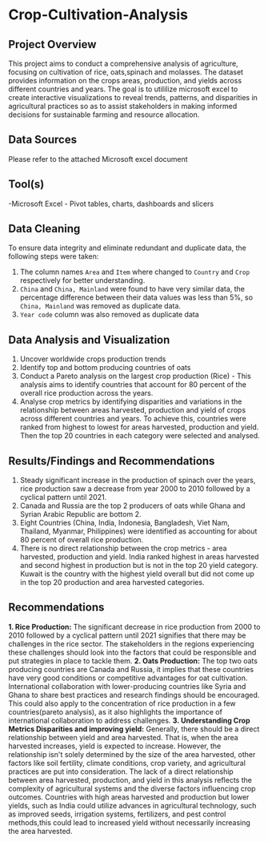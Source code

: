# Crop-Cultivation-Analysis

## Project Overview

This project aims to conduct a comprehensive analysis of agriculture, focusing on cultivation of rice, oats,spinach and molasses. The dataset provides information on the crops areas,
production, and yields across different countries and years. The goal is to utililize microsoft excel to create interactive visualizations to reveal trends, patterns, and disparities in agricultural practices so as to assist stakeholders in making informed decisions for sustainable farming and resource allocation.

## Data Sources
Please refer to the attached Microsoft excel document

## Tool(s)
-Microsoft Excel - Pivot tables, charts, dashboards and slicers

## Data Cleaning
To ensure data integrity and eliminate redundant and duplicate data, the following steps were taken:
1. The column names `Area` and `Item` where changed to `Country` and `Crop` respectively for better understanding.
2. `China` and `China, Mainland` were found to have very similar data, the percentage difference between their data values was less than 5%, so `China, Mainland` was removed as duplicate data.
3. `Year code` column was also removed as duplicate data

## Data Analysis and Visualization
1. Uncover worldwide crops production trends
2. Identify top and bottom producing countries of oats
4. Conduct a Pareto analysis on the largest crop production (Rice) - This analysis aims to identify countries that account for 80 percent of the overall rice production across the years.
5. Analyse crop metrics by identifying disparities and variations in the relationship between areas harvested, production and yield of crops across different countries and years. To achieve this, countries were ranked from highest to lowest for areas harvested, production and yield. Then the top 20 countries in each category were selected and analysed.

## Results/Findings and Recommendations
1. Steady significant increase in the production of spinach over the years, rice production saw a decrease from year 2000 to 2010 followed by a cyclical pattern until 2021.
2. Canada and Russia are the top 2 producers of oats while Ghana and Syrian Arabic Republic are bottom 2.
3. Eight Countries (China, India, Indonesia, Bangladesh, Viet Nam, Thailand, Myanmar, Philippines) were identified as accounting for about 80 percent of overall rice production.
4. There is no direct relationship between the crop metrics - area harvested, production and yield. India ranked highest in areas harvested and second highest in production but is not in the top 20 yield category. Kuwait is the country with the highest yield overall but did not come up in the top 20 production and area harvested categories.

## Recommendations

**1. Rice Production:** The significant decrease in rice production from 2000 to 2010 followed by a cyclical pattern until 2021 signifies that there may be challenges in the rice sector. The stakeholders in the regions experiencing these challenges should look into the factors that could be responsible and put strategies in place to tackle them.
**2. Oats Production:** The top two oats producing countries are Canada and Russia, it implies that these countries have very good conditions or competitive advantages for oat cultivation. International  collaboration with lower-producing countries like Syria and Ghana to share best practices and research findings should be encouraged. This could also apply to the concentration of rice production in a few countries(pareto analysis), as it also highlights the importance of international collaboration to address challenges.
**3. Understanding Crop Metrics Disparities and improving yield:** Generally, there  should be a direct relationship between yield and area harvested. That is, when the area harvested increases, yield is expected to increase. However, the relationship isn't solely determined by the size of the area harvested, other factors like soil fertility, climate conditions, crop variety, and agricultural practices are put into consideration.
The lack of a direct relationship between area harvested, production, and yield in this analysis reflects the complexity of agricultural systems and the diverse factors influencing crop outcomes. Countries with high areas harvested and production but lower yields, such as India could utilize advances in agricultural technology, such as improved seeds, irrigation systems, fertilizers, and pest control methods,this could lead to increased yield without necessarily increasing the area harvested.


